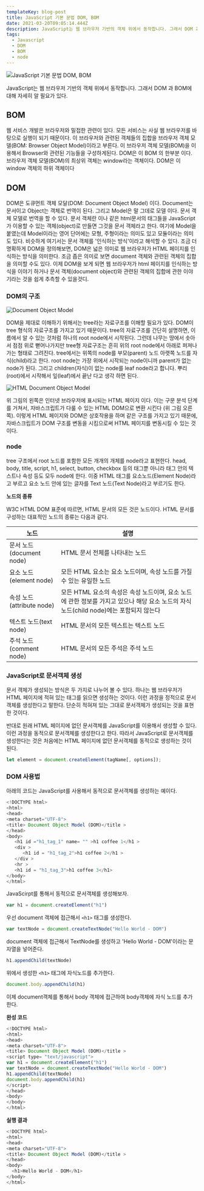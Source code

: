 ```yaml
---
templateKey: blog-post
title: JavaScript 기본 문법 DOM, BOM
date: 2021-03-20T09:05:14.444Z
description: JavaScript는 웹 브라우저 기반의 객체 위에서 동작합니다. 그래서 DOM 과 BOM에 대해 자세히 알 필요가 있다. DOM 은 Document Object Model 이다. BOM 은 Browser Object Model 이다.
tags:
  - Javascript
  - DOM
  - BOM
  - node
---
```


![JavaScript 기본 문법 DOM, BOM](/assets/javascript-img.png "JavaScript 기본 문법 DOM, BOM")

JavaScript는 웹 브라우저 기반의 객체 위에서 동작합니다. 그래서 DOM 과 BOM에 대해 자세히 알 필요가 있다.

## BOM

웹 서비스 개발은 브라우저와 밀접한 관련이 있다. 모든 서비스는 사실 웹 브라우저를 바탕으로 실행이 되기 때문이다. 이 브라우저와 관련된 객체들의 집합을 브라우저 객체 모델(BOM: Browser Object Model)이라고 부른다. 이 브라우저 객체 모델(BOM)을 이용해서 Browser와 관련된 기능들을 구성하게된다. DOM은 이 BOM 의 한부분 이다. 브라우저 객체 모델(BOM)의 최상위 객체는 window라는 객체이다. DOM은 이 window 객체의 하위 객체이다

## DOM

DOM은 도큐먼트 객체 모달(DOM: Document Object Model) 이다. Document는 문서이고 Object는 객체로 번역이 된다. 그리고 Model은 말 그데로 모델 이다. 문서 객체 모델로 번역을 할 수 있다.
문서 객체란 <html>이나 <body> 같은 html문서의 태그들을 JavaScript가 이용할 수 있는 객체(object)로 만들면 그것을 문서 객체라고 한다. 여기에 Model을 붙였는데 Model이라는 영어 단어에는 모형, 주형이라는 의미도 있고 모듈이라는 의미도 있다. 비슷하게 여기서는 문서 객체를 '인식하는 방식'이라고 해석할 수 있다. 조금 더 명확하게 DOM을 정의해보면, DOM은 넓은 의미로 웹 브라우저가 HTML 페이지를 인식하는 방식을 의미한다. 조금 좁은 의미로 보면 document 객체와 관련된 객체의 집합을 의미할 수도 있다. 이제 DOM을 보게 되면 웹 브라우저가 html 페이지를 인식하는 방식을 이야기 하거나 문서 객체(document object)와 관련된 객체의 집합에 관한 이야기라는 것을 쉽게 추측할 수 있을것디.

### DOM의 구조

![Document Object Model](/assets/document-object-model-structure.png "Document Object Model")

DOM을 제대로 이해하기 위해서는 tree라는 자료구조를 이해할 필요가 있다. DOM이 tree 형식의 자료구조를 가지고 있기 때문이다. tree의 자료구조를 간단히 설명하면, 이름에서 알 수 있는 것처럼 하나의 root node에서 시작된다. 그런데 나무는 땅에서 솟아서 점점 위로 뻗어나가지만 tree형 자료구조는 흔히 위의 root node에서 아래로 퍼져나가는 형태로 그려진다. tree에서는 위쪽의 node를 부모(parent) 노드 아랫쪽 노드를 자식(child)라고 한다. root node는 가장 위에서 시작되는 node이니까 parent가 없는 node가 된다. 그리고 children(자식)이 없는 node를 leaf node라고 합니다. 뿌리(root)에서 시작해서 잎(leaf)에서 끝난 다고 생각 하면 된다.

![HTML Document Object Model](/assets/document-object-model-html.png "HTML Document Object Model")

위 그림의 왼쪽은 인터넷 브라우저에 표시되는 HTML 페이지 이다. 이는 구문 분석 단계를 거쳐서, 자바스크립트가 다룰 수 있는 HTML DOM으로 변환 시킨다 (위 그림 오른쪽). 이렇게 HTML 페이지와 DOM은 상호작용을 하며 같은 구조를 가지고 있기 때문에, 자바스크립트가 DOM 구조를 변동을 시킴으로써 HTML 페이지를 변동시킬 수 있는 것이다.

### node

tree 구조에서 root 노드를 포함한 모든 개개의 개체를 node라고 표현한다. head, body, title, script, h1, select, button, checkbox 등의 태그뿐 아니라 태그 안의 텍스트나 속성 등도 모두 node에 한다. 이중 HTML 태그를 요소노드(Element Node)라고 부르고 요소 노드 안에 있는 글자를 Text 노드(Text Node)라고 부르기도 한다.

**노드의 종류**

W3C HTML DOM 표준에 따르면, HTML 문서의 모든 것은 노드이다. HTML 문서를 구성하는 대표적인 노드의 종류는 다음과 같다.

| 노드                      | 설명                                                                                                                                    |
| ------------------------- | --------------------------------------------------------------------------------------------------------------------------------------- |
| 문서 노드(document node)  | HTML 문서 전체를 나타내는 노드                                                                                                          |
| 요소 노드(element node)   | 모든 HTML 요소는 요소 노드이며, 속성 노드를 가질 수 있는 유일한 노드                                                                    |
| 속성 노드(attribute node) | 모든 HTML 요소의 속성은 속성 노드이며, 요소 노드에 관한 정보를 가지고 있으나 해당 요소 노드의 자식 노드(child node)에는 포함되지 않는다 |
| 텍스트 노드(text node)    | HTML 문서의 모든 텍스트는 텍스트 노드                                                                                                   |
| 주석 노드(comment node)   | HTML 문서의 모든 주석은 주석 노드                                                                                                       |

### JavaScript로 문서객체 생성

문서 객체가 생성되는 방식은 두 가지로 나누어 볼 수 있다. 하나는 웹 브라우저가 HTML 페이지에 적혀 있는 태그를 읽으면 생성하는 것이다. 이런 과정을 정적으로 문서 객체를 생성한다고 말한다. 단순히 적혀져 있는 그대로 문서객체가 생성되는 것을 표현한 것이다.

반대로 원래 HTML 페이지에 없던 문서객체를 JavaScript를 이용해서 생성할 수 있다. 이런 과정을 동적으로 문서객체를 생성한다고 한다. 따라서 JavaScript로 문서객체를 생성한다는 것은 처음에는 HTML 페이지에 없던 문서객체를 동적으로 생성하는 것이 된다.

```javascript
let element = document.createElement(tagName[, options]);
```

### DOM 사용법

아래의 코드는 JavaScript를 사용해서 동적으로 문서객체를 생성하는 예이다.

```javascript
<!DOCTYPE html>
<html>
<head>
<meta charset="UTF-8">
<title> Document Object Model (DOM)</title >
</head>
<body>
   <h1 id ="h1_tag_1" name= "" >h1 coffee 1</h1 >
   <div >
      <h1 id = "h1_tag_2">h1 coffee 2</h1 >
   </div >
   <hr >
   <h1 id = "h1_tag_3">h1 coffee 3</h1>
</body>
</html>
```

JavaScirpt를 통해서 동적으로 문서객체를 생성해보자.

```javascript
var h1 = document.createElement("h1")
```

우선 document 객체에 접근해서 `<h1>` 태그를 생성한다.

```javascript
var textNode = document.createTextNode("Hello World - DOM")
```

document 객체에 접근해서 TextNode를 생성하고 'Hello World - DOM'이라는 문자열을 넣어준다.

```javascript
h1.appendChild(textNode)
```

위에서 생성한 `<h1>` 태그에 자식노드를 추가한다.

```javascript
document.body.appendChild(h1)
```

이제 document객체를 통해서 body 객체에 접근하여 body객체에 자식 노드를 추가 한다.

**완성 코드**

```javascript
<!DOCTYPE html>
<html>
<head>
<meta charset="UTF-8">
<title> Document Object Model (DOM)</title >
<script type= "text/javascript">
var h1 = document.createElement("h1")
var textNode = document.createTextNode("Hello World - DOM")
h1.appendChild(textNode)
document.body.appendChild(h1)
</script>
</head>
<body>
</body>
</html>
```

**실행 결과**

```javascript
<!DOCTYPE html>
<html>
<head>
<meta charset="UTF-8">
<title> Document Object Model (DOM)</title >
</head>
<body>
  <h1>Hello World - DOM</h1>
</body>
</html>
```
